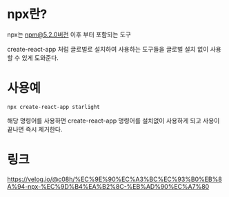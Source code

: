 # npx란?
npx는 npm@5.2.0버전 이후 부터 포함되는 도구

create-react-app 처럼 글로벌로 설치하여 사용하는 도구들을 글로벌 설치 없이 사용할 수 있게 도와준다.


# 사용예
```
npx create-react-app starlight
```
해당 명령어를 사용하면 create-react-app 명령어를 설치없이 사용하게 되고 사용이 끝나면 즉시 제거한다. 


# 링크
https://velog.io/@c08h/%EC%9E%90%EC%A3%BC%EC%93%B0%EB%8A%94-npx-%EC%9D%B4%EA%B2%8C-%EB%AD%90%EC%A7%80